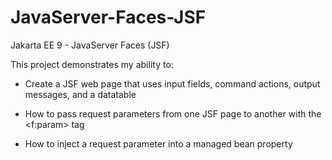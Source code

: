# JavaServer-Faces-JSF
Jakarta EE 9 - JavaServer Faces (JSF)

This project demonstrates my ability to:

- Create a JSF web page that uses input fields, command actions, output messages, and a datatable

- How to pass request parameters from one JSF page to another with the <f:param> tag

- How to inject a request parameter into a managed bean property
